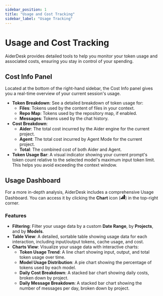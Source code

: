 ```yaml
---
sidebar_position: 1
title: "Usage and Cost Tracking"
sidebar_label: "Usage Tracking"
---
```


# Usage and Cost Tracking

AiderDesk provides detailed tools to help you monitor your token usage and associated costs, ensuring you stay in control of your spending.

## Cost Info Panel

Located at the bottom of the right-hand sidebar, the Cost Info panel gives you a real-time overview of your current session's usage.

- **Token Breakdown**: See a detailed breakdown of token usage for:
    - **Files**: Tokens used by the content of files in your context.
    - **Repo Map**: Tokens used by the repository map, if enabled.
    - **Messages**: Tokens used by the chat history.
- **Cost Breakdown**:
    - **Aider**: The total cost incurred by the Aider engine for the current project.
    - **Agent**: The total cost incurred by Agent Mode for the current project.
    - **Total**: The combined cost of both Aider and Agent.
- **Token Usage Bar**: A visual indicator showing your current prompt's token count relative to the selected model's maximum input token limit. This helps you avoid exceeding the context window.

## Usage Dashboard

For a more in-depth analysis, AiderDesk includes a comprehensive Usage Dashboard. You can access it by clicking the **Chart** icon (<svg xmlns="http://www.w3.org/2000/svg" width="16" height="16" fill="currentColor" class="bi bi-bar-chart-fill" viewBox="0 0 16 16"><path d="M1 11a1 1 0 0 1 1-1h2a1 1 0 0 1 1 1v3a1 1 0 0 1-1 1H2a1 1 0 0 1-1-1v-3zm5-4a1 1 0 0 1 1-1h2a1 1 0 0 1 1 1v7a1 1 0 0 1-1 1H7a1 1 0 0 1-1-1V7zm5-5a1 1 0 0 1 1-1h2a1 1 0 0 1 1 1v12a1 1 0 0 1-1 1h-2a1 1 0 0 1-1-1V2z"/></svg>) in the top-right corner.

### Features

- **Filtering**: Filter your usage data by a custom **Date Range**, by **Projects**, and by **Models**.
- **Table View**: A detailed, sortable table showing usage data for each interaction, including input/output tokens, cache usage, and cost.
- **Charts View**: Visualize your usage data with interactive charts:
    - **Token Usage Trend**: A line chart showing input, output, and total token usage over time.
    - **Model Usage Distribution**: A pie chart showing the percentage of tokens used by each model.
    - **Daily Cost Breakdown**: A stacked bar chart showing daily costs, broken down by project.
    - **Daily Message Breakdown**: A stacked bar chart showing the number of messages per day, broken down by project.
